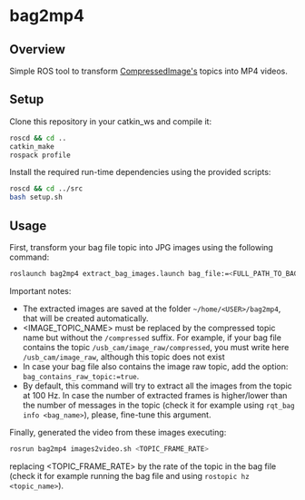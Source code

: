 # bag2mp4

## Overview

Simple ROS tool to transform [CompressedImage's](https://docs.ros.org/en/api/sensor_msgs/html/msg/CompressedImage.html) topics into MP4 videos.

## Setup

Clone this repository in your catkin_ws and compile it:

```bash
roscd && cd ..
catkin_make
rospack profile
```

Install the required run-time dependencies using the provided scripts:

```bash
roscd && cd ../src
bash setup.sh
```

## Usage

First, transform your bag file topic into JPG images using the following command:

```bash
roslaunch bag2mp4 extract_bag_images.launch bag_file:=<FULL_PATH_TO_BAG_FILE>  bag_compressed_image_topic:=<IMAGE_TOPIC_NAME>
```

Important notes:

* The extracted images are saved at the folder `~/home/<USER>/bag2mp4`, that will be created automatically.
* <IMAGE_TOPIC_NAME> must be replaced by the compressed topic name but without the `/compressed` suffix. For example, if your bag file contains the topic `/usb_cam/image_raw/compressed`, you must write here `/usb_cam/image_raw`, although this topic does not exist
* In case your bag file also contains the image raw topic, add the option: `bag_contains_raw_topic:=true`.
* By default, this command will try to extract all the images from the topic at 100 Hz. In case the number of extracted frames is higher/lower than the number of messages in the topic (check it for example using `rqt_bag info <bag_name>`), please, fine-tune this argument.

Finally, generated the video from these images executing:

```bash
rosrun bag2mp4 images2video.sh <TOPIC_FRAME_RATE>
```

replacing <TOPIC_FRAME_RATE> by the rate of the topic in the bag file (check it for example running the bag file and using `rostopic hz <topic_name>`).